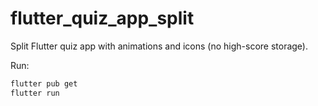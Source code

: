 # flutter_quiz_app_split

Split Flutter quiz app with animations and icons (no high-score storage).

Run:

```bash
flutter pub get
flutter run
```
